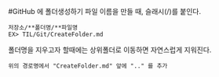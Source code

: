 #GitHub 에 폴더생성하기
파일 이름을 만들 때, 슬래시(/)를 붙인다.

    저장소/**폴더명/**파일명
    EX> TIL/Git/CreateFolder.md

폴더명을 지우고자 할때에는 상위폴더로 이동하면 자연스럽게 지워진다.
    
    위의 경로명에서 "CreateFolder.md" 앞에 ".." 를 추가

